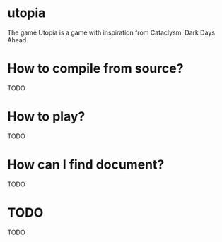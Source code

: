 # utopia

The game Utopia is a game with inspiration from Cataclysm: Dark Days Ahead.

# How to compile from source?

TODO

# How to play?

TODO

# How can I find document?

TODO

# TODO

TODO

